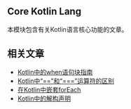## Core Kotlin Lang

本模块包含有关Kotlin语言核心功能的文章。

## 相关文章

+ [Kotlin中的when语句块指南](docs/Kotlin中的when语句块指南.md)
+ [Kotlin中“==”和“===”运算符的区别](docs/Kotlin中==和===运算符的区别.md)
+ [在Kotlin中嵌套forEach](docs/在Kotlin中嵌套forEach.md)
+ [Kotlin中的解构声明](docs/Kotlin中的解构声明.md)